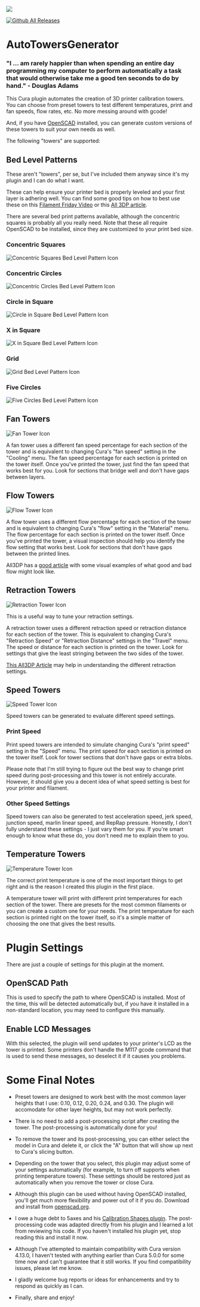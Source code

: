 <a href="https://www.buymeacoffee.com/kartchnb"><img src="https://img.buymeacoffee.com/button-api/?text=Buy me a soda&emoji=&slug=kartchnb&button_colour=40DCA5&font_colour=ffffff&font_family=Bree&outline_colour=000000&coffee_colour=FFDD00" /></a>

[![Github All Releases](https://img.shields.io/github/downloads/kartchnb/AutoTowersGenerator/total.svg)]()

# AutoTowersGenerator

### "I ... am rarely happier than when spending an entire day programming my computer to perform automatically a task that would otherwise take me a good ten seconds to do by hand." - Douglas Adams

This Cura plugin automates the creation of 3D printer calibration towers.  You can choose from preset towers to test different temperatures, print and fan speeds, flow rates, etc.  No more messing around with gcode!

And, if you have [OpenSCAD](https://openscad.org/) installed, you can generate custom versions of these towers to suit your own needs as well.

The following "towers" are supported:

## Bed Level Patterns
These aren't "towers", per se, but I've included them anyway since it's my plugin and I can do what I want.

These can help ensure your printer bed is properly leveled and your first layer is adhering well.  You can find some good tips on how to best use these on this [Filament Friday Video](https://www.youtube.com/watch?v=_EfWVUJjBdA&ab_channel=CHEP) or this [All 3DP article](https://all3dp.com/2/ender-3-pro-bed-leveling-gcode/).

There are several bed print patterns available, although the concentric squares is probably all you really need.  Note that these all require OpenSCAD to be installed, since they are customized to your print bed size.  

### Concentric Squares
![Concentric Squares Bed Level Pattern Icon](Resources/Images/bedlevelpattern_concentric_squares_icon.png?raw=true "Concentric Squares Bed Level Pattern Icon")

### Concentric Circles
![Concentric Circles Bed Level Pattern Icon](Resources/Images/bedlevelpattern_concentric_circles_icon.png?raw=true "Concentric Circles Bed Level Pattern Icon")

### Circle in Square
![Circle in Square Bed Level Pattern Icon](Resources/Images/bedlevelpattern_circle_in_square_icon.png?raw=true "Circle in Square Bed Level Pattern Icon")

### X in Square
![X in Square Bed Level Pattern Icon](Resources/Images/bedlevelpattern_x_in_square_icon.png?raw=true "X in Square Bed Level Pattern Icon")

### Grid
![Grid Bed Level Pattern Icon](Resources/Images/bedlevelpattern_grid_icon.png?raw=true "Grid Bed Level Pattern Icon")

### Five Circles
![Five Circles Bed Level Pattern Icon](Resources/Images/bedlevelpattern_five_circles_icon.png?raw=true "Five Circles Bed Level Pattern Icon")


## Fan Towers
![Fan Tower Icon](Resources/Images/fantower_icon.png?raw=true "Fan Tower Icon")

A fan tower uses a different fan speed percentage for each section of the tower and is equivalent to changing Cura's "fan speed" setting in the "Cooling" menu.  The fan speed percentage for each section is printed on the tower itself.  Once you've printed the tower, just find the fan speed that works best for you.  Look for sections that bridge well and don't have gaps between layers.

## Flow Towers
![Flow Tower Icon](Resources/Images/flowtower_icon.png?raw=true "Flow Tower Icon")

A flow tower uses a different flow percentage for each section of the tower and is equivalent to changing Cura's "flow" setting in the "Material" menu. The flow percentage for each section is printed on the tower itself.  Once you've printed the tower, a visual inspection should help you identify the flow setting that works best.  Look for sections that don't have gaps between the printed lines.  

All3DP has a [good article](https://all3dp.com/2/extrusion-multiplier-cura-ways-to-improve-your-prints/) with some visual examples of what good and bad flow might look like.

## Retraction Towers
![Retraction Tower Icon](Resources/Images/retracttower_icon.png?raw=true "Retraction Tower Icon")

This is a useful way to tune your retraction settings.

A retraction tower uses a different retraction speed or retraction distance for each section of the tower.  This is equivalent to changing Cura's "Retraction Speed" or "Retraction Distance" settings in the "Travel" menu.  The speed or distance for each section is printed on the tower.  Look for settings that give the least stringing between the two sides of the tower.

[This All3DP Article](https://all3dp.com/2/cura-retraction-settings-how-to-avoid-stringing/) may help in understanding the different retraction settings.

## Speed Towers
![Speed Tower Icon](Resources/Images/speedtower_icon.png?raw=true "Speed Tower Icon")

Speed towers can be generated to evaluate different speed settings.

### Print Speed
Print speed towers are intended to simulate changing Cura's "print speed" setting in the "Speed" menu.  The print speed for each section is printed on the tower itself.  Look for tower sections that don't have gaps or extra blobs.

Please note that I'm still trying to figure out the best way to change print speed during post-processing and this tower is not entirely accurate.  However, it should give you a decent idea of what speed setting is best for your printer and filament.

### Other Speed Settings
Speed towers can also be generated to test acceleration speed, jerk speed, junction speed, marlin linear speed, and RepRap pressure.  Honestly, I don't fully understand these settings - I just vary them for you.  If you're smart enough to know what these do, you don't need me to explain them to you.

## Temperature Towers
![Temperature Tower Icon](Resources/Images/temptower_icon.png?raw=true "Temperature Tower Icon")

The correct print temperature is one of the most important things to get right and is the reason I created this plugin in the first place.

A temperature tower will print with different print temperatures for each section of the tower. There are presets for the most common filaments or you can create a custom one for your needs.  The print temperature for each section is printed right on the tower itself, so it's a simple matter of choosing the one that gives the best results.

# Plugin Settings
There are just a couple of settings for this plugin at the moment.

## OpenSCAD Path
This is used to specify the path to where OpenSCAD is installed.  Most of the time, this will be detected automatically but, if you have it installed in a non-standard location, you may need to configure this manually.  

## Enable LCD Messages
With this selected, the plugin will send updates to your printer's LCD as the tower is printed.  Some printers don't handle the M117 gcode command that is used to send these messages, so deselect it if it causes you problems.

# Some Final Notes
 
 - Preset towers are designed to work best with the most common layer heights that I use: 0.10, 0.12, 0.20, 0.24, and 0.30.  The plugin will accomodate for other layer heights, but may not work perfectly.

- There is no need to add a post-processing script after creating the tower.  The post-processing is automatically done for you!  

- To remove the tower and its post-processing, you can either select the model in Cura and delete it, or click the "A" button that will show up next to Cura's slicing button.

- Depending on the tower that you select, this plugin may adjust some of your settings automatically (for example, to turn off supports when printing temperature towers).  These settings should be restored just as automatically when you remove the tower or close Cura.

- Although this plugin can be used without having OpenSCAD installed, you'll get much more flexibility and power out of it if you do.  Download and install from [openscad.org](https://openscad.org/).

- I owe a huge debt to 5axes and his [Calibration Shapes plugin](https://marketplace.ultimaker.com/app/cura/plugins/5axes/CalibrationShapes).  The post-processing code was adapted directly from his plugin and I learned a lot from reviewing his code.  If you haven't installed his plugin yet, stop reading this and install it now.

- Although I've attempted to maintain compatibility with Cura version 4.13.0, I haven't tested with anything earlier than Cura 5.0.0 for some time now and can't guarantee that it still works.  If you find compatibility issues, please let me know.

- I gladly welcome bug reports or ideas for enhancements and try to respond as quickly as I can.

- Finally, share and enjoy!
